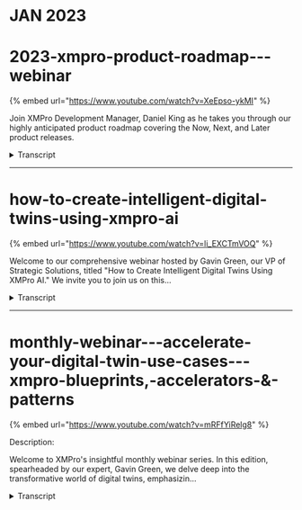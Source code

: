 # JAN 2023

# 2023-xmpro-product-roadmap---webinar
{% embed url="https://www.youtube.com/watch?v=XeEpso-ykMI" %}



Join XMPro Development Manager, Daniel King as he takes you through our highly anticipated product roadmap covering the Now, Next, and Later product releases.
<details>
<summary>Transcript</summary>Join XMPro Development Manager, Daniel King as he takes you through our highly anticipated product roadmap covering the Now, Next, and Later product releases.
welcome to the XM Pro product roadmap

webinar for 2023 I'm Daniel King

development manager at XM Pro I'm based

in Sunshine Coast Queensland Australia

and I'd like to thank you all for taking

the time to attend today

I have a lot to cover off today so if

you have any questions please send them

through and I'll try to answer them at

the end

2023 has been an amazing year so far and

I can't believe it's halfway already

I won't be recapping recently delivered

items in this session but I'd like to

encourage you to go to our website and

check out our latest release notes

there are three key achievements I would

like to call out though 83 of our agency

connectors have been contributed to so

far this year which is massive I'll be

partnered with Dell Technologies to

create a validated design for the

manufacturing Edge and work with Nvidia

to validate XM Pro as GPU enabled or

accelerated and Enterprise ready

I'd like to take a second here to thank

the XM pro team for their contributions

and making all this happen I know a few

of them are watching today so thank you

the intelligent digital twins framework

is a strategy for our product

Peter Van scope fake is CEO of XM Pro

and co-chair for the natural resources

of working group at the digital twin

Consortium

here goes into much more detail on our

strategy and if you haven't already

watched this previous webinar I'd highly

recommend you do so you can find it on

our XM Pro channel in YouTube

the i3c framework is a longer term view

of where we're heading

and the product roadmap represents the

items we're working on now and next to

get us there I won't be able to cover

everything on a roadmap in 30 minutes

but I'll try my best to cover as much as

I can today

four pillars of the XM Pro product are

how we execute on the i3c framework

together they support each of our three

themes faster time to Value distributed

intelligence and secure cost deployments

the triangle layout demonstrates how

each of these Builders support each

other

and the pillars have varying impact on

people processing Technology based on

their proximity to these little labels

here

the robot items will be grouped by

pillar and I'll be talking through each

roadmap item for each of these pillars

distributed intelligence is achieved

through Ai and Engineering where people

and Technology meet to innovate execute

and augment with AI

I think that's pretty cool

we're going to start today with AI and

Engineering pillar

47 of all iot applications will be AI

infused in 2027. that's a 30 increase in

under four years that's that's that's

amazing we want to enable our customers

to be part of that 47 percent

and we're doing this with a number of AI

roadmap items

so we're going to focus on Innovation

with AI first

AI is fast growing and disrupting

markets around us and it offers new

tools to do things differently but these

tools are rapidly changing this is why

we think Innovation with AI is critical

X and pro notebooks is a new product

we'll be releasing as part of our AI

offering it supports Jupiter notebooks

allowing you to use a well-established

product without having to retrain people

or refactor existing notebooks XM Pro

notebooks can be used in data science

scientific Computing and machine

learning and data scientists analysts

and Engineers will be able to access

data to innovate within the XM Pro Suite

each user will have their own dedicated

notebook actively using the product this

makes it very scalable and cost

effective as you experiment

one of the biggest challenges for data

scientists is the access to good data to

innovate with

we're adding integration to our data

stream data so excellent Pro notebooks

can access the rich and near real-time

data in transit

this scenario isn't just limited

real-time data though in data streams

you can also run simulations on your

data streams and access that same data

from Maximum code notebooks the same way

this approach also allows users to focus

on innovation without first having to

develop software and Integrations up

front

it also allows for continuous innovation

and experimentation over time

we currently support the ability to run

simulations on streams visualize the

results in apps

front running simulations is the ability

to run a simulated event just before the

real event to predict what that result

would be

and this example we're simulating an

event right before the real event to see

what the outcome would be and in this

case it would have been a bad outcome

this allows you to build functionality

into a stream to modify the path

an event takes ultimately ensuring that

you get a good outcome

so let's talk about when these things

are coming so the now Title Here

represents an item that's actively in

development or scheduled for release

soon and the next title represents work

with developers not yet commenced or is

blocked by another item

we practice hypothesis driven

development at xmpros this means that

items can shift or change the scope

based on what we learned

development for the X and pro notebooks

has completed and the team are working

on productizing it for our supported

platforms and

Cloud providers

it will be the first available on our

free trial offering which is probably

only days away at this stage or really

close and it'll become available

incrementally on our installers for

different clouds and platforms

next we'll be releasing support to

consume stream data in those notebooks

and we're in the early stages of

planning for this

front running simulations is also in the

early stages of planning

once you've innovated and produced new

AI Solutions you need a way to execute

them

running AI in our streams is one way to

do this and up until recently you'll be

limited running these on the CPU

the GPU is well suited for running

certain workloads and involve a lot of

concurrent processing

moving processing to the GPU can vastly

improve how much processing you can do

in the same time frame compared to the

CPU mathematical algorithms Machine

Vision neural networks and deep learning

are examples of workloads that involve a

lot of concurrent processing

in this example we're using a Machine

Vision to process apples and oranges

differently in our data stream

images of our fruit are ingested by a

data stream as an agent compares the

images pixel by pixel to determine if

the if it's an apple or an orange

by using the GPU to run pixel comparison

algorithms we can process a lot more

images

this stream can still be run on the edge

Fogle cloud

and it can also dynamically detect if

there's a compatible Nvidia GPU and use

it falling back to the CPU when the GPU

isn't available

there are a handful of scripting

languages that are fast becoming

standard for executing AO workloads by

supporting these scripting languages we

support customers in running their

existing Solutions in our streams this

reduces the need to refactor or retrain

staff and you can adopt new

functionality faster as is the large

open source Community currently

innovating using these scripting

languages

we're extending our current agents to

support more of these scripting

languages

we're also adding support for more

governments around these scripts in this

example you can see we can run a script

directly in an agent or reference the

latest published version of a script

from the common storage layer

for now I think of the common storage

layers kind of like GitHub and I'll talk

about this later

these scripts can be edited from the X

and pro notebooks allowing users to

operate completely in our suite of

products

data streams are executed for us to buy

our stream hosts and these stream hosts

can be run on the edge of fog and Cloud

allowing you to distribute your

processing fully strict scripts uh

providing like a very flexible and

composable architecture

thank you now we've recognize you may

have your own machine learning

operations or mlops

they're focused on streamlining the

process of taking machine learning

models to product and then maintaining

and monitoring them

mlop space it's it's growing very

quickly and there's a vast variety of

different third-party Solutions our

approach here is to create agents to

integrate these third-party Solutions

mlflow is our open source platform for

managing the end-to-end machine learning

life cycle

and is fast becoming the the most

popular in the space

we have created an ml flow agent that

can get the latest published version of

a model

and invoke it with data from the our

data stream and then return those

results back this prevents the the need

for a data science to actually go into a

data stream and update that stream each

time a new version of the model is

created

it also allows heavy processing of ml

models to be run on the customer systems

optimize already for these workloads

it also allows access to be restricted

to the data stream supporting the

principle of least privilege

mlops can be orchestrated from XM Pro

notebooks allowing you to run

experiments create models publish those

models and then invoke them directly

from The Notebook then using the results

foreign

GPU acceleration support is currently

available you can design Aid install

leverage Nvidia gpus using agent

documentation and we'll be extending

this documentation to provide more

examples and support

we're also working on adding GPU

acceleration support to some of our

existing agents

we currently have a python script and

we're close to releasing an R script

agent we'll be adding more governance

controls and integration to these to

these scripts using the common storage

layer after it's released and I'll talk

about talk more about that common source

layer layer later

we've recently developed the ml for

agent for integrating to customer lmops

and we're updating our public docs right

now before we actually release it

now the innovating and executing with AI

there's a great opportunity to augment

what we have now with these results

we currently have recommendations

capability and for those that aren't

familiar at a very high level you can

create recommendations with rules that

when are met generate alerts

we found that existing recommendations

can be augmented with AI anomalies can

be dynamically detected and visualized

with inside the recommendations

new recommendations can be automatically

generated or discovered

and rules within those recommendations

can be created or augmented

and alerts themselves can be augmented

with copilot like functionality and

assisting assisting engineers in in

resolving these alerts

chat GTP and open API services are

continuing to provide new and easier

innovative ways of doing things

accent Pro notebooks will be released

with a sample notebook demonstrating

integration to chat GTP in this sample

notebook it includes an end-to-end beer

quality example which incorporates chat

GTP and who doesn't like quality beer

data stream designer Integrations will

allow you to augment your event data

with chat GTP and app designer

Integrations will allow you to make

custom calls

from your apps enabling co-pilot like

functionality

the security of our data we will we uh

security fuel data and and how we

implement this is really important to us

we use the third-party services like GTP

takes a lot of our consideration and

we'll be factoring this into you know

how we solve these problems and deliver

these new product roadmap items

visualization of AI outputs is a really

powerful and effective way of

communicating the insights you're making

excellent Pro notebooks will allow you

to generate visualizations that you can

share in apps in this example we'll be

using chuckttp to generate a linear

regression visualization for us

it's using the data for my data streams

and it's checking to be savings a lot of

time because we're not having to find

the suitable libraries and write the

code to do this ourselves

Excel Pro notebooks will be released

with chat GTB integration support and

samples on how to get going quickly you

can currently integrate you integrate to

check GTP via our Python scripts and run

these in agents right now

and these Python scripts can be designed

and managed in X and pro notebooks

we will have importable end-to-end

Solutions as our starting point to get

you going faster for our common use

cases and additionally planning for app

designer and data stream designer

integration

as this is currently underway and it

will provide more additional no code

approaches

AI generated or discovered

recommendations is in the early stages

of planning there are some core

technical pieces that are needed before

we can start this work and the

development team are busy work on these

right now

generating analytics and visualizations

is currently available through a mix of

approaches we're currently planning on

how to extend these approaches to closer

integrate x and pro notebooks allowing

from a more seamless experiment

experience from right through from

Innovation through to augmentation and

the visualization

all these new AI roadmap items need

distributed computing and network

infrastructure management to support an

edge ecosystem

this is the cloud to Edge continuum

we currently support deployments to a

wide variety of cloud providers and

on-prem platforms using cloud and

platform native services

this creates additional overhead for us

and our customers as we add more

features demanding more capabilities in

this area

these environments can be configured in

many different ways and also change and

sometimes without our control and this

makes it difficult for us to deploy and

support our products simply as

seamlessly

there are new more modern approaches

that are quickly become industry

standard for the type of architecture

that underpins our suite of products

these more modern approaches require us

to change our deployments to embrace

them

we'll be creating a cloud agnostic

deployment for our suite of products

that will become the default deployment

method

the aim is to provide a product that is

more portable allowing for business

better business continuity planning more

reliable with self-healing properties

and more performant allowing for better

performance for Less cost

now we currently support distributed

deployment and in this example we have

products used most by our users in the

cloud in regions closest to those users

making the products feel fast and snappy

in the fog we have our AI capabilities

closest to where most of our data is

reducing the time to transmit large

volumes of data over the wire and on the

edge we have our stream hosts these are

our engines that run our data streams by

putting them on the edge we put them

closest with the devices and Edge

systems are

the challenge with this approach is

managing all these Edge deployments

without some form of centralized

monitoring alerting and management it

can become difficult and time consuming

for iot to manage these systems

this is why we're building support for

third-party systems that provides

centralized monitoring alerting and

management capabilities

we're adopting industry standards and

best practices to allow us to easily add

additional providers over time and this

also provides customers with the

flexibility to use their existing

providers if they have them

the solution would be composable with

the ability to select different

providers from different functions

instead of having to commit to one

system to do it all

we're bringing devsecops capabilities to

our sweeter products

we're not building these capabilities

into our products but again leveraging

existing industry standards and best

practices to allow you to use your own

providers

in this example we have a pre-pro

environment that we want to design our

streams and apps before we publish them

to production

these new versions of apps and streams

are automatically exported to the common

storage layer and from there UI test

automation can be run leveraging our XM

Pro test automation Library

secure testing can be performed on any

changes to say Integrations to mitigate

any potential vulnerabilities and when

all these pre-checks pass the change is

then approved and these versions can be

published to our products or your

product environment or the customer

support environment

we can take a similar approach to

upgrades to X and pro new versions can

be automatically and programmatically

installed in pre-prod manual regression

or just automated UI testing performed

and then deployed to production

we've just released automated database

installs and upgrades

which allows for a fully automated

deployment our current deployment

options required a customer though to

set up Automation in their third-party

systems

best practices have evolved since some

parts of the process were first

developed and we need to redesign these

and we'll provide be providing improved

deployment automation incrementally

product by product

we've completed several proof of

Concepts around Cloud agnostic

deployment

with commence development and are taking

our product by product approach and

we'll continue to support cloud data for

some time shifting to Cloud agnostic

deployments as default and they're done

we're looking to cater for customers who

want an out-of-the-box experiments where

they can use all the default deployment

configuration that we provide right

through to those that want to consume

the individual product artifacts and

build them into their own custom

deployment

we've completed a proof of concept I

distributed deployment management based

on our Cloud agnostic approach and we're

in the planning state of considering a

mix of internal and external third-party

tooling to be rolled out incrementally

faster time to value is achieved through

roadmap items that combine people

and process to accelerate transformation

we're providing more support for what

you have when it comes to visualizations

we use blocks to compose apps and

already have a large library of blocks

to do this however some scenarios it's

quite difficult to create a block for

example

if a customer system uses an

incompatible technology or uses an old

technology that performs slowly or is

just custom or an in-house system

meta blocks will allow us or you to

create custom blocks to overcome these

challenges

it'll allow you to run visualizations

side by side that traditionally just

wouldn't be possible

with this capability you will be able to

create an industrial metaverse that runs

on the same backbone of event data

without first needing to re-platform

your existing exist existing systems to

like a common technology

this gives you the flexibility to delay

deciding when that common technology

needs to be and what it needs to be

until that Industrial metaverse

Technologies and processes stabilize and

you can make a better decision about

that

I've mentioned the common storage layer

a number of times already in this

presentation

and that's because it will unite

artifacts across XM Pro think of it as

kind of like GitHub

except we'll be implementing it in a way

that allow you to choose the provider so

it doesn't have to be GitHub it'll also

be comprised of several different

Technologies allowing for the best

technology for the job and using best

practices to do it

the common storage layout will allow you

to collaborate faster and safer

providing well-known interfaces and

governance controls to do this

anything you can currently export or

import can be managed here and all the

new artifacts discussed today will be

stored here

the provider you choose for the common

storage layer will also support

integration most likely and allowing you

to automate and tie in artifacts from

Max and pro into your current existing

systems

we're introducing some new artifacts the

common series later get you started

quicker and keep you innovating

blueprints are pre-built Solutions

providing end-to-end working samples

accelerators can be imported into your

environment as a starting point

from which you then can extend from

and patents are pre-configured data

streams at servers building blocks that

you can compose and extend out

you'll also be able to create your own

versions and collaborate internally and

externally

so we currently have a library

predefined Solutions in our XM Pro

GitHub project which you can now check

out

we'll also continue to add to these over

time and next we're looking at adding a

library UI into our accent pro products

to access and integrate them a little

bit more easier

we've completed a perfect concept of

meta blocks and are planning on studying

development soon and we've selected

several new and existing blocks to be

candidates for that first release

we're currently using several providers

for my common storage layer internally

for collaboration and we'll be exposing

these publicly

we're beginning planning We Begin

planning on how we'll integrate these

products in the UI shortly

where process and Technology meet we

need strong governance to be secure

across deployments and we do this with

zero trust architecture

zero trust architecture is not new for

us at X and pro and something we take

really seriously

we aim to give you more control over

what users can access with finer grained

Access Control

the product rights will align closer to

API endpoint functionality and not UI

components we'll still have product

roles to manage any additional

complexity this might introduce and in

this diagram you can see a user

accessing data via connector or

recommendations functionality previously

these would have been these five rights

here would have been three different

rights this change allows for greater

control over what users can access

and by aligning these rights to API

endpoints it makes it simpler to apply

the principle of least privilege at

scale

we currently run several security scans

every three months months and uh and

publish these results to our website

in addition to this we'll be running

incremental scans on every code change

for each product to pick up potential

vulnerabilities earlier this change will

ensure that any new vulnerabilities are

identified and addressed as soon as

possible

so XM Pro currently supports integration

to Azure ad ID provider providing an

easy way to leverage existing user

logins and security policies and

features like SSO and MFA

we're extending this functionality to

include support for more scenarios like

a Federated tenancy model

this integration has been done using

industry standards making it easier for

us to add new providers when it's

necessary

as we implement the edge to Cloud

Continuum and monitoring and managing

product performance is critical

we need it we're implementing support

for application Performance Management

tooling and we're doing this using

industry standards so adding new

providers will be easier using this

integration you'll be able to monitor

performance of our products

be alerted when there's issues and if

needed do basic troubleshooting yourself

so we're applying finer grade access

controls incrementally to each of our

products with the first product in

development now

we have continuous security scanning set

up on most of our products are in the

process of updating the remaining right

now

and we currently have support for Azure

ID and like I mentioned before we're

just extending this to support more

scenarios like a Federated tenancy model

and we're currently adding support for

Azure app insights as a APN provider

so

we'll be running webinars on the items

shown today as they become available and

diving into a lot more deeper detail

if you have any questions please send

them through and I'll try to answer them

now thanks

thanks Dan um so we've got two questions

here already

um the first one is where can we find

more information on XM Pro AI

okay great question ah thanks Sarah

so that segues really nicely uh next

month Gavin Green will be doing a

webinar on AI and he'll go into a lot

more detail

um I'd encourage you to sign up for that

and attend

um we're very close to releasing X and

pro notebooks in our free trial soon

um I think it's a couple of days away at

the stage just keep an eye out for that

uh sign up have a play around with our

free trial and the different AR

capabilities that are in there and I

also believe we're publishing a web page

specifically around Ai and our website

and the features that you can leverage

there so keep an eye out for that as

well

awesome there's another question here um

it says with Edge to Cloud continuum

providing any

s around containerized architecture

good question uh yes really really

excited about this one

um so actually we currently have Docker

images for our stream hosts these are

the engines that run our data streams

we're adding Docker images for other

products and we'll be creating a

container registry that will be

publishing these two

um we will likely do webinars on this as

this becomes available

um

so yes

awesome and then one very important

question asking will we receive a copy

of the webinar from today

yes yeah this is probably where I do the

uh like And subscribe Us on YouTube

um yes we'll be putting this on YouTube

on our XM Pro Channel all of our

webinars are on there including uh Peter

Scott fakes previous one I mentioned

please jump on there and look at it look

at it um Sarah do you know how long

it'll take for it to get up there

um hopefully we'll get it up today

sometime later on today okay

thanks

that's it for the questions

oh I head over to you oh thanks

okay

um so if you just want to change science

then

cool

thanks everyone um so thanks very much

Dan for taking us through and thanks

everyone for joining us if you're

looking for more information uh you can

contact Dan directly or the team via

these email addresses as Dan mentions

we're running these webinars monthly and

our next session will be on XM Pro AI

presented by Gavin Green so you can

register by scanning the QR code there's

a link in the chat box and I'll also be

sending the link

um shortly when we send the recording

out sometime later on today and we look

forward to seeing you all next month

thank you very much for joining

thank you
</details>


---


# how-to-create-intelligent-digital-twins-using-xmpro-ai
{% embed url="https://www.youtube.com/watch?v=li_EXCTmVOQ" %}



Welcome to our comprehensive webinar hosted by Gavin Green, our VP of Strategic Solutions, titled "How to Create Intelligent Digital Twins Using XMPro AI." We invite you to join us on this...
<details>
<summary>Transcript</summary>Welcome to our comprehensive webinar hosted by Gavin Green, our VP of Strategic Solutions, titled "How to Create Intelligent Digital Twins Using XMPro AI." We invite you to join us on this...
hello everybody and welcome to our XM

Pro AI

um for intelligent digital twins webinar

my name is Kevin green I look after

strategic solutions for XM Pro I want to

thank you for your time attending today

if you've got any questions please send

them through I'm not trying to answer

them at the at the end

in some prior webinars we went through

the four pillars of the the excellent

product I'm not going to go into detail

here

but just in a continuation of that which

pieces are we going to be focusing on

this is in line with our i3c framework

and it's in essence where we focus our

effort when we're putting the product to

Market and the different feature sets

that we are are working on

today's Focus however is going to be on

the AI side of things and what is in the

product that can help you for the

intelligent digital twins with the the

focus on the AI site

before we jump into you'll hear me

talking around intelligent digital Twins

and digital Twins and there is a

difference between the two of those

there was a paper that was written on

the evolution of digital twins

um the two fathers of digital twins

Being John Vickers and the second being

Dr Michael Greaves

um this is Dr Michael greve's vision of

the different stages of evolution of

digital twins these are some slides from

the paper the paper is available down

the bottom and if you're interested we

can send you the link where you can

access the paper as well and it outlines

the different stages and it's also used

as inspiration and a guide within our

software and what it is that we do the

the main Evolution steps you'll see them

on the right there going from zero being

traditional 2D

that evolved into transitional so you're

number one which was 3D cat that went

into number two around the conceptual

this is where

um things started becoming a lot more

model based and then that evolved into

the concept of a digital twin platform

the step number three this is where most

people are at the moment

and they are slowly moving towards the

the number four which is around

intelligent digital twins one of the

applications for intelligent digital

twins is front running simulation it's

by no means the the only one it's just

the one that's front of mind which helps

explain the intelligent aspect of that

as well

when we start comparing digital Twins

versus intelligent digital twins there

are certain characteristics of a digital

twin and then there are characteristics

of an intelligent digital twin I've just

built the slides here again I'm not

going to go into into detail here the QR

code in the middle will take you to a

video which will go into a lot more

around the digital twin capabilities and

characteristics and the intelligent on

the other side

the one piece right at the bottom is the

anticipatory or the front running

simulation side of things

keeping with the the XM Pro product

within our intelligent digital twin

suite for those of you who are familiar

you're familiar with the data stream

designer the DS the app designer which

is the ad here and the subscription

manager of the SM here

the new one which you may not have seen

is around the AI side

rounding out the intelligent digital

twin Suite here

we'll go into that quite a bit of what

I'm going to walk you through you can do

without and I'll touch on some of those

areas where you can and then also touch

on the areas where you do need the the

newest addition here which would be on

the on the AI side

we have to stop in at the tip of the

iceberg where does it slot in so when

most people look at our digital Twins

and this is true for normal digital turn

platforms all the way through to

intelligent digital turns as well as

most people look at the top and they see

the uis there's actually a lot of things

that sit underneath

which is where the recommendations come

in and this is also where we slot in the

AI aspect as well the AI integration the

notebooks as well as how you

operationalize this for the agents you

still have everything else as you are

used to you've still got your data

stream and you've got your subscription

manager as well

we're going to leave the slides here and

we're going to jump into the actual

software itself and we're going to go

through a few examples of what it is

that I'm actually talking about here

so what we put together is we created an

app which will just allow me to walk

through the different bits and pieces

that we've got

let me just get rid of my slides

and we'll come back to to this

so again this is all driven from an

overarching framework which is what we

call our i3c

um and it's broken up into a few

different areas specifically with an AI

Focus for today we're talking around

Innovative embedded and augmented but

how do they all fit together where do

they all work together

we like pictures so we like explaining

how all of these fit together

as it is right now without having to

upgrade any accent Pro you can do

everything on the right here we call

that embedded AI

from the data stream designer how do you

bring the models in maybe you've already

got some models how do you

operationalize them and use them

everything else on the left here is some

of the new capability that we've brought

in with regards to Innovative AI as well

as augmented AI it's not required you

don't have to you can choose to use this

or not use this as well

so as we go into these different areas

what do I mean when I start talking

around Innovative AI we start going into

Excel Pro notebooks and there's two main

items in here the one is around the

ability to discover

so you'll see on the left we have a new

tool and that'll open up what we call

accent Pro notebooks

within here for those who are familiar

and comfortable you'll notice a familiar

environment being a Jupiter notebook

that we've got here

so this allows you to discover work

through and come up with the different

models Etc

any of the libraries that you can use

within a jupyter notebook you can use in

here this particular example I've got

here you can see this is around

predicting and the the beverage industry

using linear regression

as I build through this particular

notebook here you can see I'm going to

import certain libraries and it's going

to walk me through the different pieces

here so if there's a library that

I need for my machine learning or I want

to do some data Discovery I can load it

into the notebook not a problem at all

the other thing that as we work through

this that we've added into this is a

generative AI capability as well

what we mean by that is as I work

through this you'll notice at this point

here we've integrated chatgpt into this

environment as well so what that means

is you can actually use the chat GPT

to help augment and enrich what you're

looking for in here this example that

I've got in here what we're actually

asking

um chat GPT to do is to write me some

code on how to visualize the data that

I'm looking at I'm not an expert in how

I put this together so we're going to

ask and it'll actually generate

the items for me and if I go and run

that now you'll notice that it's going

to run and then it will generate and it

once it comes back it'll actually show

me the plot for the data that I'm

looking for

scroll a bit further down you'll

actually see what that looks like

if we keep going you can start

developing different models as well

if I come back here step one is really

what we call notebooks which allows you

to interact in an environment which is

familiar to you

you don't have to use them in here if

you do use them in here you can start

using some of the other features and the

bits and pieces that we've made

available as well if you have your own

models and you just want to use them and

plug them in by all means you can do

that already in the steps here

the second piece is really when we start

wanting to deploy models so there's two

main things that you can actually do

with the model

the one if I go into a different example

here is I can actually run this

it will generate the model I can help

discover that and the end result is I

can actually save this model to a file

that I cannot use inside the data stream

you can do the same thing right now

let's say you have a jupyter notebook

that sits outside X and pro you've

already doing Discovery you're already

generating models how do you just use

those models and bring them in you can

do that and I'll show you in a data

stream as well

the second thing that we're doing in the

prior example though is we're actually

fitting this model and passing it to a

repository and the reason for this is we

want to introduce a concept of

governance

and make sure that there is a framework

that you can actually deploy into and

that your models can live so that you

don't end up with a an Excel of machine

learning model sitting everywhere no one

knows it's got the latest version of

where it's actually sitting

if you have your own repository by all

means you can actually hook into and use

that as well this example here we're

just talking to to Mr flow as the

repository this is just one example it

is not the only example so if you've

already got one by all means you can

just plug that in and actually use that

as I continue to step through all of

this what it's doing is it's working out

the model it's working out the pieces

and then it is actually publishing that

model to my ml flow repository for me

you'll see it has already existed it's

going to created me a version 5 of that

model and now I can go into my actual

repository and decide when I want to

deploy that or elevate it to production

or not

so if we jump into that and again this

is just one example that we've got it's

not the only repository you can see the

one that we've just pushed through now

so number four is the one which is

currently in production I cannot decide

that number five is ready to go and I

can transition it to staging in a

controlled environment versus working

out well which is my live running model

which one isn't and how do you in a

governance structure move between the

different Frameworks that we're actually

looking at here

number four is currently published and

I'll show you now where that is actually

published and running

so if we come back here we call that

Innovative AI so if I come back to the

diagram that we're looking at here this

is the area that we are working in at

the moment is how do we take training

data how do we ask for specific results

that we are looking for and how do we

run that through a notebook you can't

augment that with chat GPT in this

example and then deploy that to an ml

Ops platform of your choice

you don't have to deploy it you can just

take the actual raw artifact which is a

result of that model and then use it in

a data stream as well

the

preferred or the more governance driven

process is to actually push that through

a

repository because then you get

everything that comes with the

repository as well

I mentioned you can do things right now

you don't need to upgrade or get all the

newest toys in the Box to to be able to

do this this is around the embedded AI

side so if I go into and this will open

up my data stream designer for me

you can do this right now you can drag

on this example has got a python runtime

running here which is running a model

this model was created inside the

notebook it was outputted from The

Notebook and then manually put into the

data stream and used and this is

capability that you can do as I

mentioned right now we call that how do

you use it from a manual perspective

what you'll also notice is there are a

lot of other items in the library

so if python is just being one of them

but let's say you want to use a more

standard algorithm like anomaly

detection or binary classification or

clustering

those agents already exist you can just

drag them on and use them right now

there's nothing stopping you you do not

need a repository you do not need to use

the Excel Pro notebook to take um

advantage of that particular capability

however if you do use a repository

and you actually want to integrate and

make use of that inside the data stream

what we've got here is we're performing

the analysis so this is using the Mr

flow agent so on the left you will see

here is a list of library

one of those being the ml flow

the Mr flow is talking to the repository

and here you can see the actual model

that it's talking to and everything else

is governed as well so I don't need to

remember the URLs I don't need to

remember logons passwords Etc I just

want to use that particular model and

actually just run it and execute it

again this is your governance that sits

around it it makes sure that the models

which you're using to do anomaly

detection Predictive Analytics maybe

you're using it to do forecasting or to

do front running simulation or just to

do normal simulation of current state or

past State you want to make sure that

you're running on the correct model

latest model and that you have control

of that you can do that inside the data

streams that we're looking at in here

so again if we come back

Innovative AI this is a really around

the ability to discover

go in through the particular notebooks

and then how do you use some of those

libraries in there the other example in

here is you can actually just create

models that do simulation so you don't

need to create models that do very

sophisticated

um AI number crunching and algorithms at

output you can do something as simple as

just simulation which is what this

particular example here is doing we're

creating a network we are then deploying

the same model to the repository again

you don't have to

There's an actual example of this one

running just the python itself with the

simulation on top of that as well

this one here is doing a remaining

useful life as well as a more advanced

prediction on the data coming in the one

that I just showed you is doing more

simulation so it caters to to both

there's no

you can do one and not the other

if we go into the augmented side

let me expand that a bit here so

embedded again you can do this right now

there's nothing stopping you from using

the current set of libraries and we're

expanding and adding to those all the

time

ml.net are some of those that you're

seeing in there ml flow when you're

talking to repositories maybe you want

to use some GPU enabled

um

algorithms from the the Nvidia Library

you can do all of that right now within

the embedded side of things

the Innovative is around the notebooks

but augmented is not just in the

notebook section over here

the augmented

AI you can actually use inside your apps

when you create and configure them as

well

what do I mean by that oh let's go into

an example

so I've got a particular app here and on

the right you'll see some

recommendations have triggered

these recommendations you can see

remaining useful life has been declining

and I can go a bit further down and I

can see remaining useful life has been

predicted to be below a certain

threshold again these were running

through the data stream and they can

either be Standalone python or any of

the other algorithms or read the matter

or repository and execute them as well

if I drill into that particular asset

it'll actually filter out my

recommendations for the two that I'm

interested in across the top you can

actually view the state of the model and

you can view the state of the data

that's flowing through the model so

actual versus predictive how are we

doing are we getting better we're

getting worse

if you apply this to simulation you

could have a button here that you could

click and it can actually show you the

progression of a simulation as it's

running through the uh the model itself

these recommendations here

you'll see above that there's a thing

called copilot copilot you can actually

bring into the application and use it in

here so if I was to ask it a question

let me just grab my prompt

and paste that in there

I can engage and talk with it and ask it

anything around this particular asset

that I'm interested in

this is using currently chat GPT so the

the data that I'm looking for here is

not sensitive in that regard however we

do have some OEM

Partners who have gone and taken as an

example Azure open Ai and they are using

that on their own data their documents

their manuals and they've deployed that

internally as well

this is just easier to to demonstrate

and show the concept of how you can plug

this in and where we are busy plugin the

different bits and pieces in so even

though this is using a chapter GPT API

here you could switch this out and put

azure's open AI in here as well a lot of

problem to do that

you'll see the the recommendations

coming down

you can go and expand that further and

actually pass these recommendations into

the assets themselves so here you can

see a discharge exception and I can

actually see that in this particular

Unity view as well I've got more space

for my co-pilot

um but I can still see the relevant

information that is applicable for me

if I drill into these recommendations

and I'll drill into this one as an

example and then I'll open a few others

as well

this is your quick start for

recommendations that you've configured

what I mean by quick start

so let me go all the way back here and

open up a different example for you

so when I say quick start you have

certain capability that is available out

the box you get it when you install and

you can just use it there's some other

capability that you can actually

configure within the platform as well so

we have a lot of different widgets we

have a lot of different applications

that you can just import we have a lot

of different templates

one of those templates is around

recommendations so you'll see at the top

I've actually got two sets of

recommendations on this particular page

for the Top If I go into my one example

this is the recommendations that most

people are familiar with XM Pro would

actually be looking at

this is the the Quick Start

you can't really change anything here

from an end user's experience or even

from someone who's configuring it you do

have some some control over the form and

maybe the triage instructions here but

that's about it you can't change any of

the layout you can't add anything to

this particular form maybe you want to

enhance and bring some other data in

some other capability in here as well

so how do you actually do that

if we go down the bottom

you can actually take all of that data

and make it available in different views

that your end users are interested in

consuming

same data presented a bit differently

but what this allows us to do is we can

now bring in let me hit my other prompt

there we can now bring in the copilot

into here as well and this is around dry

gas seals I can see my event data for

the event that has happened I can see

analytics so how often is this actually

happening is there something that

happens at certain times is it happening

when other events are happening as well

so we're dealing with a pressure seal

that is low we may have some high

temperatures maybe all of this is

related and there is a correlation

between these as well

however if we go a bit further down you

can bring the copilot in here as well

so now you've got a co-pilot which you

can deploy and use on an actual

application itself at an asset level or

maybe all the way up at a landing page

for your different views or you can have

a view where you can have it all the way

down with your recommendation data as

well

so now as an end user I can decide and I

can work through and work out based on

what I'm looking at based on what I've

asked and the responses I am getting do

I need to create a work request can I

capture any notes what do I actually

need to do with this recommendation that

I'm looking at here

and again this recommendation was

triggered from within the data streams

you'll see there is a run recommendation

if I go into the other example you'll

see there is a run recommendation as

well so we apply the same patterns in

our data streams irrespective or if if

you're using a model that is coming from

a repository

in this case this one is coming from a

repository or if you're using some of

the standard inbuilt

algorithms are already there or if you

just want to go and run your own model

and actually use that in here as well

they all follow the same pattern the

output of that you can pass to

recommendations and Trigger

recommendations as well because that's a

key thing for us is making sure that we

can close the loop on any of these

events that we find it's one thing to

just have a model it's how do you

operationalize the model and make it

useful

with the outputs that are coming

this view here

you can then look at the data you can

view any of the model information and

now you have a lot of different options

and how you want to react to that

if I close that

and we come back to this particular view

here

so to go through the the items that

we've just gone through

we talk around Innovation AI

embedded AI as well as augmented AI

embedded AI you can do right now

we have the libraries we have the agents

if you need specific agents for specific

algorithms they're pretty quick and easy

to create they need to talk to a certain

repository you don't want to use the one

that I've just shown here maybe you've

already got your own

those agents can be created very quickly

and deployed and used

on the augmented AI site

you can right now bring in

if I open that up again you can bring in

things like co-pilot into your

applications right now there's nothing

stopping you there's there's no

capability that you're missing to do

that the only thing that I would suggest

is make sure that whatever it is that

you want to use here

um you understand the privacy concerns

with the data again we are using chat

GPT here we are busy I can't show you

the the things on the Azure open AI side

because that's typically trained and

running on corporate data or customer

specific data for their customer

so this you would just swap out same

capability exactly the same mechanism

it's just what's sitting behind that'll

actually change for you as well you can

do that right now

The Innovation piece here this is where

you need access to the excellent Pro

notebook here

to be able to run and configure what

you're looking at we do provide if I go

back into the router we do provide a

quick start as well

the quick start for if you're not

familiar with all the different

capabilities the markup that you need to

use and how you can configure this a

quick start will actually walk you

through as well it's available as soon

as you have access to the AI designer

you'll find it in the list here and it

has a index and it'll just run you

through all the bits and pieces you need

if you're interested in some of the

other examples that we've got you by all

means reach out and happy to happy to

discuss how we can share and learn from

this as well

okay let's see if we've got any of the

the questions we do have a few questions

that came in there so first one does XM

Pro have models

um great question we get that quite a

lot when people see all the different

pieces and capabilities we don't have

specific models that we make available

we're not a data science scientist

company

however we do have certain algorithms

that we do make available so for

instance anomaly detection regression

um

classifications Etc what we do do is

give you the vehicles and the tools to

operationalize your own models whether

those are coming out of a repository as

we did with this piece here or whether

those are coming out of a data stream

and you go and configure everything

whether it's in python or even if you're

more comfortable in our script and you

want to use that you can do that as well

so we're more vehicle that allows you to

operationalize versus do we have a model

that does X on this asset

second question

um I did touch on it a few times but

just to to go through it is I have my

own models and repository do you I need

to choose yours being XM Pro

uh or can that you can keep your own you

do not have to replace what you

currently have you do not have to swap

that out and use ours you can just

integrate from ours into yours that'll

mostly get done inside the data stream

from the agent's perspective over here

again if there isn't an agent that will

connect to your repository of choice

it's pretty quick and easy to actually

create these types of Agents we can

create them on your behalf quite a few

of our partners do that as well or we

can even show you how to create these

yourself as well

the last thing I will leave you with

is just before we wrap up again thank

you for your time

um to today and we do have a webinar

coming out next month as well where

we're going to be talking about the 4.3

release

um the QR code here will take you

directly to the registration page if

you're more comfortable you can type the

link in and go from there if you have

any questions

um you can email me directly or just

sales at actionpro.com and again thank

you for the uh the time today and have a

great rest of the day

foreign
</details>


---


# monthly-webinar---accelerate-your-digital-twin-use-cases---xmpro-blueprints,-accelerators-&-patterns
{% embed url="https://www.youtube.com/watch?v=mRFfYiRelg8" %}



Description:

Welcome to XMPro's insightful monthly webinar series. In this edition, spearheaded by our expert, Gavin Green, we delve deep into the transformative world of digital twins, emphasizin...
<details>
<summary>Transcript</summary>Description:

Welcome to XMPro's insightful monthly webinar series. In this edition, spearheaded by our expert, Gavin Green, we delve deep into the transformative world of digital twins, emphasizin...
hello everybody and welcome to today's

uh webinar my name is Gavin Green I look

after strategic solutions for for exm I

want to thank you all for attending

today uh if you have any questions uh

put them into the uh the chat uh I think

there's question section as well I'll

try and get to them at the end as we go

through it so in today's webinar what

we're going to go through is how to

accelerate your digital twin use cases

using our blueprints accelerators and

pattern as

well before we start though uh we just

need to make sure that we're aligned on

some of the terminology um make sure

that when we're talking um an

accelerator or pattern everyone's on the

same page um on the topic so to do that

U it's easier if I just open it up and

we just go through this so starting from

the bottom um each of these tends to

build on each other so patterns um on

the far right here we see these as

preconfigured data streams we also see

widgets and I'll explain what the

difference is when I go into that uh

form part of the patterns um on on the

right

here the

accelerators um that is typically a

Jupiter notebook from our AI or our

notebook section um it could also be one

or two pages um it could also be a set

of recommendation s with the data Stream

So it builds on the patterns just a

little bit more and then blueprints

blueprints you could see those as

pre-built Solutions so they're typically

around a specific use case um and they

will contain data streams

recommendations um some app

visualizations templates

Etc what are some of the benefits by by

using templates um why are we having

this discussion around blue accelerators

and patterns and what does it mean for

for me and and my organization uh for

for those watching

today so some of the key benefits uh for

this is lower cost of deployment you can

integrate your Silo data um using best

practices you're going to shorten your

time to Value um and that plays into the

next one as well which is improving your

internal personal productivity you don't

have to spend a lot of time working all

the intricate details and and bits some

pieces up you can use this as your

starting platform um and then just adapt

it and change it to your own

requirements as

well you can increase your return on

your value proposition again these all

tie into the shorten time to Value piece

of the top which is really U the key

thing here around all three of them it

doesn't matter if it's a pattern an

accelerator or a blueprint it really is

how do we do things a lot quicker um and

get to our end result a lot faster the

the last one is an

interesting you can get the domain

Knowledge from our partners as well as

ourselves around certain use cases again

you can import these adapt them change

them to your own requirements um but

just some of the benefits of using the

uh the templates

themselves when it comes to our suite of

um products which pieces do these touch

it's going to touch all four them it's

going to touch the data streams the AI

the app designer and also the

recommendation manager as well so it

touches all four of them as you see them

here coming back to my um Iceberg

analogy slide patterns you'll find right

down the bottom here the the patterns

are touching the uh the data stream side

so the DS data wrangling analytics

integration orchestration when we start

talking around the accelerators

accelerators will be touching the AI

piece they could be touching the

recommendation manager piece as well as

the data stream and then you have your

Blueprints and blueprints will go from

the top all the way down whether it's

the app designer recommendations AI or

data streams the notice down the bottom

there the subscription manager we don't

actually touch anything in the

subscription manager for all three of

them so pattern accelerators or or

blueprints the subscription manager is

just where you control your access to

the different pieces so remember when

you're importing and creating your your

different uh blueprints uh or even your

accelerators make sure you set up the

correct access for your team uh if you

want to share them either read access or

write access to them as well if you

don't do that no one else will be able

to use those different components as

well so let's dive into what is it that

we're actually looking at here and and

how do I get a hold of them

if I go into our documentation website

um on the far left you will see there is

a link which says blueprints

accelerators and patents what that will

do is that'll take you to a website this

website is hosted in GitHub itself and

you can see blueprints accelerators and

pattern if we start at the bottom and

work our way all the way to the Top If

we go to patterns it will list all the

different patterns that we have

published now publish these if you wish

to contribute I will have a link right

at the end which will walk us through

how to contribute um and make your own

patterns accelerators or blueprints

available here and you can merge them in

as well pattern is broken up into two

main sections um that I have available

here the AI these will be data streams

and then widgets which will be used in

the app

designer this is a constantly evolving

site as we have new um items added in

either of the three sections they will

be added to these Pages um and you'll be

able to access them as well if you click

the view details on any of them it'll

take you down into the actual component

itself so this is the asset monitoring

using binary classification across the

top you have your visuals so if you

click into those you can actually see

what they look like from the visual

perspective just clicking out of that

will'll close them on the left you will

see all the pages will have a set of

common items the one is going to be the

import password whenever you try and

import anything it doesn't matter if it

is a widget it doesn't matter if it's a

data stream recommendation or an app you

need an import password we use the same

password for all of these items just to

make it easier for people to integrate

um and and use these all you can do is

just double click and copy this

particular password Here

and then you can use it when you're

importing if you're looking for

instructions and how to import you can

click this particular link here it will

take you to our documentation site which

will list out the import export um and

all the different components from our

documentation S as well does not matter

if it's a data stream uh recommendation

Etc it's all on this particular site

here on how to import it'll walk you

through the different details um for

that as well and then lastly there'll be

a file section which will contain the

various components that you are going to

need this particular example has two

there's a SQL script and there's a data

stream if you go and open the script

you'll notice that it'll actually take

you to the uh repository at the back

which has the components that you need

to actually run it so in this example

this would be the SQL script so you can

just copy the actual text here run this

against your SQL environment go back and

now you can and open up the data stream

and again you can just download the

actual data stream to import it as

well it does not matter if this is a

full blueprint and I'll show you a few

examples on that as well it follows the

same principle here with regards to the

section on the left components in the

middle you'll see a table of contents

will allow you to jump around different

items that we're looking at the data

stream will just highlight what are some

of the items that are used used in the

data Stream So if you want to learn a

little bit more you want to get a bit

more comfortable with the particular

pattern in this example which of the

agents are we using and again each of

these will take you and allow you to

drill down into that

particular um documentation and you can

find out more information as as you want

to or or need to right at the bottom are

the typical steps to follow to import it

does not matter if this is again a

package an accelerator or a blueprint

you're going to follow the very similar

steps to import the key thing at the top

there though is making sure that you

have a set of variables defined these

variables are typically create created

when you're installing a site but again

it's just good to make sure that you

have them when you are importing so what

do I mean by by these variables you need

to have specific access and you'll

notice here on the left there is

variables I'm in the app designer right

now I just click the uh hamburger and I

click variables it'll open up the

variables for

me what we're looking for is to make

sure you have the app designer URL and

the app designer integration key you

will notice that there is an app

designer URL inside the app designer and

if we go into the data streams you will

find one in there as well just a

reminder variables are shared so if you

define it in the app designer it'll be

available in the data stream and vice

versa however you do need to apply your

variables in both systems the reason for

that is each of them is using a

different encryption key um specifically

when you are encrypting the values in

here so just keep that in mind when you

are actually creating or confirming the

variables that you set them in both

environments you'll see here in the app

designer I can go down and I can see my

integration key if I go into the data

stream you can see I've set them as well

if you have not set them how do you know

you can see all the items here which

have the Chevron next to them have not

been set in the app designer whereas in

the data stream designer they have been

set so that's how you can very quickly

tell have they' been configured or not

do you need to configure them in both

environments it depends on your use case

and how you're going to use these

particular

variables inside the app designer I'm

not going to be using the actual too or

the ml flow capabilities but inside my

data stream I am that's why they are

configured for me in

here so important across the top make

sure that you have these defined to be

able to use this um data stream in this

example you'll notice that we're talking

around SQL username password down here

the reason we are is a lot of the

accelerators and pattern um are set to

specific data sources that we have

defined now when you are actually

loading in these accelerators by just

open up this particular one that we are

looking at

here you will see in this data stream we

have two items one which is going to be

where's my data coming from but two

where is my context coming from if you

want to change your context you can U

just make sure that over here you

obviously creating the variables to

whatever system you are changing it to

when you load it in so step one is

really just confirming your variables

where are you going to be getting your

data from um to to be able to do

anything the app designer these two here

is required when you are trying to run a

recommendation using a recommendation

manager or you are looking to pass data

to our visuals that is why you've

defined the two of those if you do not

have that def you will not be able to

use these two agents on this particular

data stream

itself second run the SQL script so here

you will see the smart meter again if I

open that up in another window you will

see what it is you actually creating and

configuring again do you have to use

this um in your own environment no by

all means you can swap that piece out

and drag on another context Provider

from the library as you need to or want

to bring it

in second importing the data

stream so first thing that you would

need to do is make sure that you

download the data stream uh from this

particular environment here so you can

see here is the data stream um itself

the extension U uh Fu so here I can just

click the download and it'll download

the actual carile for me to be able to

use

all

next thing we want to import that

particular data string it follows the

same process um if you go into the data

streams you will see there is an import

option if you click that it's going to

ask you for a file key this file key is

this key that we've copied across the

top here which is the input password

again we use the same password for all

three sections just to make it a lot

easier for folks to to use so you just

put the key in there and now you can

actually please select the file to to uh

to

upload and now we can say upload what

this will do is it will check your site

as well and it'll do the same for

recommendations it'll do the same for

for apps um if it picks up that there is

already a version of that it's going to

ask you a question you want to import it

as a new version what you want to import

it is a completely new entity of that

then this one is a data stream so I'm

going to get the option there it'll do

the same for a recommendation it'll do

the same for an app as well if you want

to just say a new version uh it'll just

increment the version and create this

system new version even if that app

recommendation or data stream is

published it'll create a new version but

it's not going to take that version live

you still need to go in and edit it and

change it because this is a data stream

it's going to ask me where do I actually

want to uh run it and I can put it into

the correct collection make sure that

you are following the um the actual

blade itself it's going to ask you

different question depending on what it

is that you want to import for the

different areas if I go into my new data

stream I can give it a name put it in a

category but again I slap my collection

designation um as

well once we've imported that then it is

available for for our use and as I go

into this particular

example

you can now change and configure it so

next step once we've imported it assign

access to others as required again

applies to all the different areas um as

well you need to decide who else is

going to be using this uh with you

because this is the data stream we can

go into the manage access and make sure

you're giving access to the correct

people also Define what type of access

you want to give them you want to give

them read access write access or coowner

access uh to it as well read access will

just allow you to view the co components

and content right will allow you to edit

and co-owner access will typically allow

you to change other people's access

rights to it as well if you have read

access to items you cannot publish or

unpublish uh that component whether it

is a data stream whether it's a

recommendation or whether it's an actual

app itself all you can do is edit and by

edit I mean you can go in and configure

and see what the items are you can make

changes to it it'll give you the little

ascts that will ask you to say but as

soon as you try and save it'll tell you

you do not have access to that and you

will not be able to save it um as

well

important have a look at the different

components that you and this is

specifically important with regards to

the the data streams themselves when

you're importing them you need to make

sure that you double click anything that

that is a exm Pro app and it's correctly

configured to use the URL and the key

the same for the recommendation make

sure that it is correctly set up to use

the uh the key and the uh the URL as

well what you also need to do is make

sure that your context provider is

pointing to whatever data source it is

that you've defined this one is pointing

to the SQL um because we've loaded the

SQL um across the top into there as well

so you need to make sure that that's

been defined as well the recommendation

make sure it's pointing to the correct

URL key just click apply save um and

that should be all you need to do the

entity items um the different components

down here you don't need to remap those

or reset those all you really need to do

is just make sure that your connection

properties are set typically your URL in

your key if I come into the SQL again

make sure that it's pointing to the

correct instances here making sure it's

your correct database your correct and

it'll automatically start filling in the

rest of the items for you as

well and then right at the bottom just

clicking apply publish and ensure that

you are getting data coming through for

for all of these but once you've

configured everything and it is ready to

go make sure you hit publish go to the

live view um and

typically pick the uh the item before

the Run recommendation as well as the

the app so here you'll see predict is

the the item coming out the AI post

elemetry is coming out of the action

agent depending on the data stream that

you've configured it'll take a bit um

just to run this one's running a

predictive model loading a lot of data

and contextual data so it'll take a

little bit of time to come through make

sure you've got the data flowing through

this particular section here before you

continue onwards I.E going in loading an

app loading a recommendation

Etc you can see the data is coming

through now across the top which means

we've configured this correctly and we

can either leave it running um and

continue on to the next step or we can

unpublish it depending on what the use

case for this item

is

accelerators if I go into into the top

we'll tend to build on patterns but

before we go into accelerators there's

this another area on P which is around

widgets now what a widget is is it is

into the realm of the app designer and

it really is how do I create individual

components that I don't have to spend a

lot of time trying to move everything

Pixel Perfect uh for it so what we've

done here is we've curated a list of a

lot of different widgets that we tend to

reuse over and over again just to make

it quicker and easier for folks to

actually use inside the app designer

again it's going to follow the same

principle across the top you will have

your um visuals these visuals here you

will see uh this is what the actual run

space will look like there is the

configure space um as well because this

is inside the app designer there's two

themes there's a light theme and a dark

theme on the left you have your same

thing which is importing the password as

well as a file as well as a widget so if

I open up that particular widget you'll

see it will take me again back into the

uh GitHub repo and it'll allow me to

download those particular um files

themselves so where are these uh widgets

and and how do I use them inside the app

designer if I go into a particular

application so I'm going to go into my

one example here if you go into the edit

mode as if you were configuring a

particular app

itself on this particular area here here

you'll see under blocks on the left

there's a widget section you have two

icons here which will allow you to

export a widget or import a widget if

you tell it you want to

import it's going to ask you for a key

this is the same key that we've got

across the top that is what we're

interested in so you paste the key there

and then you upload the actual widget

file itself that you are interested in

all of the widgets have a file that will

allow you to import that particular

widget so the depending on what it is

that you are looking to actually use and

reuse in your applications you just load

the appropriate widget for that where

the widgets actually appear is if you

expand

the the accordion you'll see all your

widgets will appear here as

well if I drag one on you will notice

that it will drag the item in for me as

well most of the widgets that we

configure will be from a Content card

perspective so you'll see here we have

card and here is a Content card that

will actually drag it in if I drag in

the other one you'll see this one is

dynamic and this one is

static why do we have two of these items

depending on your use case the one on

the right here means I have a static

view it's not going to change um I'm

only going to have so many columns you

can now come in and change as you want

to or need to so if you are not

interested in having all the columns you

can come in and actually remove a column

now I've only got three

columns each of these if you click on an

item and go to page layers you will

notice that there is typically a data

source that's been defined in the page

layer themselves so if I click the data

source it will allow me to bind this to

a particular data source itself so here

I can go into the page data create

myself a u data source typically

pointing to a data stream and if I go to

the block properties I can actually bind

this this particular data source um to

it and now I can come in and start

binding as I would normally the actual

text to any of the properties coming in

from that particular data source

itself all the widgets function in a

very similar faction where anything that

has data sources will allow you to map

them and move them as well again this is

a static this one's a little bit more

Dynamic what that means is you'll notice

this section here we've only to find one

the data source is going to dictate how

many columns it's actually going to be

creating for me and you'll find this

pattern follows through in a lot of the

actual widgets themselves there will

typically be a static one but there will

also be a dynamic one whether it's

columns or rows which will allow you to

grow um the actual um app pieces itself

if I click in here and go to the page

layers you'll see there is the total

data source and there is the child data

source so this is typically where you

would put the data source um itself and

then you just map the items and then

it'll configure everything for you I

mentioned two themes the widgets unless

otherwise specified will function in

both themes themselves so if I go into

the dark theme and I drag these two

widgets in as well you will notice that

they will be colored appropriately um

and they will match that particular

theme itself so if I go and actually

launch this you can see there are my um

items if I go to my live theme there are

my items as well because I bound this

one to the data source you will notice

that it's actually going to duplicate

the items so let's go in there let's

remove the data source for the uh the

moment and we can then have a look

at how this is actually rendering so

this is what it would look like in the

live theme this is what it would look

like in the dark

I didn't have to change anything um I

didn't have to edit anything I can just

drag them on use them and configure them

as I need to and that follows the same

for pretty much all the widgets um in

here and there's a lot of different

widgets um in here um this list is

constantly being added to we're

constantly growing it um if you have

something that you feel You' like to put

in here by all means send it to send it

in or contribute it um as well um to

this particular list the last it I'll

touch on is blueprints so inside

blueprints we're building on the other

two um items themselves so pattern

typically you have your um data streams

and widgets inside accelerators you will

see here these are typically onepage

apps so this one here would be um I've

just got a visual which is just showing

me 3D items and how do I bind them to a

Unity view so there is an app over here

and there is a data stream again it'll

walk you through what are some of the

key pieces in it but the steps you'll

notice is very similar to what we've uh

just gone through with the the patent

confirming your variables importing what

you need to do importing the application

um and then just running it from from

there inside the accelerators there is

an AI section as well so here if I open

this up we'll load the um quick start

guide or um our Jupiter notebooks or our

notebooks ourselves any of the other U

notebooks that we make available will

appear in here as well and we'll

function under the

accelerator coming into blueprints

you'll notice they just keep building on

each other here so the blueprints

themselves if I go into a particular

example in here across the top you have

your visuals again you can click through

that and see what all the different

components are in that um blueprint

itself on the left you just just have a

lot more items to

import you still got the same

instruction you still have the same

password here you have your application

and template there are the

recommendations data stream and any um

data scripts that are needed same

principle applies here when you are

importing your data streams you can

adjust and change where your data is

coming from you can also adjust and

change your recommendations so if the

thresholds are not to your liking change

and adjust them as well you'll see same

pattern make sure your variables are

defined running any of your scripts U

that need to be run there is a sequence

to importing a

blueprint um typically you will import

your data streams then you'll import

your

recommendations uh there are times when

you may be importing a second data

stream in between the two especially if

it's working on a recommendation that

will be called out in the actual steps

themselves and then last you'll import

your application for it when you're

importing your application you'll notice

down here it'll call out specific steps

that you need to do this is when you're

linking to

recommendations um and where you need to

do that the reason for doing application

last is if you were to do application

first one of the options on an import is

going to ask you to bind it to the

different data streams if you've not

imported those data streams left you can

leave it blank but you're going to have

to go and manually set that up

afterwards that's why the application is

typically lost because you already

imported your data streams you've

imported your recommendations and you

should just be able to match everything

when you import it it makes the

experience a lot quicker and a lot more

pleasant when you are loading those

in if we come back to to the items um

that we've got here again there's three

areas that typically build on top of

each other patents accelerators and and

blueprints so how do I contribute and

where do I get access uh to these so for

contributions um the link across the top

that QR code will take you straight to

that particular link itself or for

direct access you can click that link at

the bottom as well um if you don't want

to remember those particular links what

you can do is just go to our

documentation website documentation.

xo.com click the uh the link on the left

and it'll take you to that website as

well perfect um while I keep this up

here let's see if we've got any

questions from from anyone on the

audience we do okay so the one question

here is is around contrib okay so if you

want to contribute there's two ways you

can contribute um to it uh if you're not

comfortable loading them into the

repository or where to put it or how to

style it by all means you can send it to

us whether it's a pattern an accelerator

or blueprint what we'll do is um load it

ourselves and give you the um correct

attributes as to where it came from to

to load it in there if you are more

comfortable uh what you can do is you

can Fork the repository uh check it in

and then we can actually merge that in

uh once it's been rated and checked and

then it'll be available for everyone

else to to load in as

well next steps uh just before we wrap

up here um to remember to to register

for next month's webinar again there's

two options for it um here we'll be

hosting a a hoty Q&A session around

predictive maintenance and continue uh

condition monitoring as well any

questions you can reach out to our um or

our team for more information and again

thank you all for attending today have a

great rest of uh rest of your day
</details>